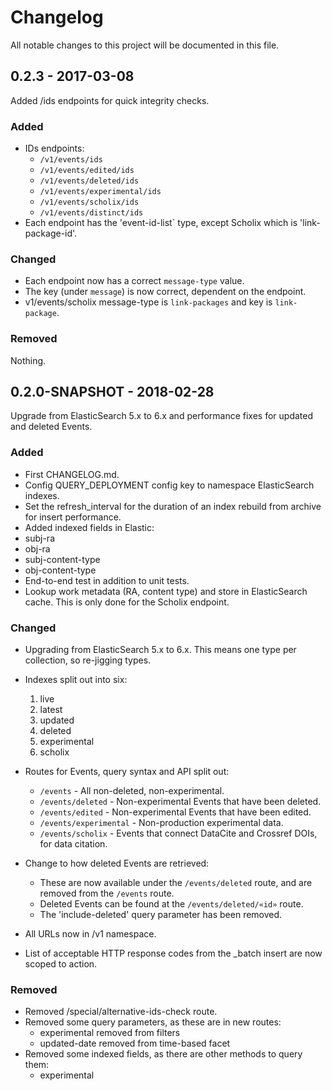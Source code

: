 # Changelog
All notable changes to this project will be documented in this file.

## 0.2.3 - 2017-03-08

Added /ids endpoints for quick integrity checks.

### Added

 - IDs endpoints:
   - `/v1/events/ids`
   - `/v1/events/edited/ids`
   - `/v1/events/deleted/ids`
   - `/v1/events/experimental/ids`
   - `/v1/events/scholix/ids`
   - `/v1/events/distinct/ids`
 - Each endpoint has the 'event-id-list` type, except Scholix which is 'link-package-id'.

### Changed
 - Each endpoint now has a correct `message-type` value.
 - The key (under `message`) is now correct, dependent on the endpoint.
 - v1/events/scholix message-type is `link-packages` and key is `link-package`.

### Removed

Nothing.

## 0.2.0-SNAPSHOT - 2018-02-28

Upgrade from ElasticSearch 5.x to 6.x and performance fixes for updated and deleted Events.

### Added

- First CHANGELOG.md.
- Config QUERY_DEPLOYMENT config key to namespace ElasticSearch indexes.
- Set the refresh_interval for the duration of an index rebuild from archive for insert performance.
- Added indexed fields in Elastic:
 - subj-ra
 - obj-ra
 - subj-content-type
 - obj-content-type
- End-to-end test in addition to unit tests.
- Lookup work metadata (RA, content type) and store in ElasticSearch cache. This is only done for the Scholix endpoint.

### Changed
- Upgrading from ElasticSearch 5.x to 6.x. This means one type per collection, so re-jigging types.
- Indexes split out into six:
  1. live
  2. latest
  3. updated
  4. deleted
  5. experimental
  6. scholix

- Routes for Events, query syntax and API split out:
  - `/events` - All non-deleted, non-experimental.
  - `/events/deleted` - Non-experimental Events that have been deleted.
  - `/events/edited` - Non-experimental Events that have been edited.
  - `/events/experimental` - Non-production experimental data.
  - `/events/scholix` - Events that connect DataCite and Crossref DOIs, for data citation.
- Change to how deleted Events are retrieved:
  - These are now available under the `/events/deleted` route, and are removed from the `/events` route.
  - Deleted Events can be found at the `/events/deleted/«id»` route. 
  - The 'include-deleted' query parameter has been removed.
- All URLs now in /v1 namespace.
- List of acceptable HTTP response codes from the _batch insert are now scoped to action.


### Removed
- Removed /special/alternative-ids-check route.
- Removed some query parameters, as these are in new routes:
  - experimental removed from filters
  - updated-date removed from time-based facet
- Removed some indexed fields, as there are other methods to query them:
  - experimental

